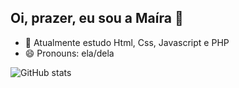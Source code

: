 ## Oi, prazer, eu sou a Maíra 👋

- 🌱 Atualmente estudo Html, Css, Javascript e PHP
- 😄 Pronouns: ela/dela

![GitHub stats](https://github-readme-stats.vercel.app/api?username=mainr1985&show_icons=true&theme=radical)
